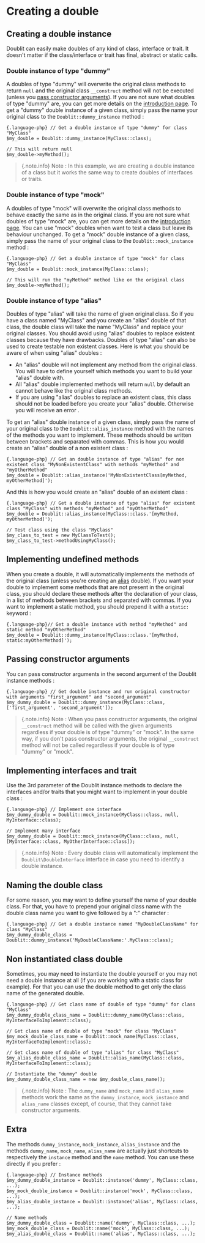 # Creating a double

## Creating a double instance
Doublit can easily make doubles of any kind of class, interface or trait. It doesn't matter if the class/interface or trait has final, abstract or static calls.

### Double instance of type "dummy"
A doubles of type "dummy" will overwrite the original class methods to return `null` and the original class `__construct` method  will not be executed (unless you [pass constructor arguments](#passing-constructor-arguments)). If you are not sure what doubles of type "dummy" are, you can get more details on the [introduction page](/doc/intro). To get a "dummy" double instance of a given class, simply pass the name your original class to the `Doublit::dummy_instance` method :
    
    {.language-php} // Get a double instance of type "dummy" for class "MyClass"
    $my_double = Doublit::dummy_instance(MyClass::class);

    // This will return null
    $my_double->myMethod();
        
> {.note.info} Note : In this example, we are creating a double instance of a class but it works the same way to create doubles of interfaces or traits.
        
### Double instance of type "mock"
A doubles of type "mock" will overwrite the original class methods to behave exactly the same as in the original class. If you are not sure what doubles of type "mock" are, you can get more details on the [introduction page](/doc/intro). You can use "mock" doubles when want to test a class but leave its behaviour unchanged. To get a "mock" double instance of a given class, simply pass the name of your original class to the `Doublit::mock_instance` method :
            
    {.language-php} // Get a double instance of type "mock" for class "MyClass"
    $my_double = Doublit::mock_instance(MyClass::class);
    
    // This will run the "myMethod" method like on the original class
    $my_double->myMethod();

        
### Double instance of type "alias"          
Doubles of type "alias" will take the name of given original class. So if you have a class named "MyClass" and you create an "alias" double of that class, the double class will take the name "MyClass" and replace your original classes. You should avoid using "alias" doubles to replace existent classes because they have drawbacks. Doubles of type "alias" can also be used to create testable non existent classes. Here is what you should be aware of when using "alias" doubles :

- An "alias" double will not implement any method from the original class. You will have to define yourself which methods you want to build your "alias" double with.
- All "alias" double implemented methods will return `null` by default an cannot behave like the original class methods.
- If you are using "alias" doubles to replace an existent class, this class should not be loaded before you create your "alias" double. Otherwise you will receive an error .
                
To get an "alias" double instance of a given class, simply pass the name of your original class to the `Doublit::alias_instance` method with the names of the methods you want to implement. These methods should be written between brackets and separated with commas. This is how you would create an "alias" double of a non existent class :

    {.language-php} // Get an double instance of type "alias" for non existent class "MyNonExistentClass" with methods "myMethod" and "myOtherMethod"
    $my_double = Doublit::alias_instance('MyNonExistentClass[myMethod, myOtherMethod]');

And this is how you would create an "alias" double of an existent class :
    
    {.language-php} // Get a double instance of type "alias" for existent class "MyClass" with methods "myMethod" and "myOtherMethod"
    $my_double = Doublit::alias_instance(MyClass::class.'[myMethod, myOtherMethod]');

    // Test class using the class "MyClass"
    $my_class_to_test = new MyClassToTest();
    $my_class_to_test->methodUsingMyClass();
        
## Implementing undefined methods
When you create a double, it will automatically implements the methods of the original class (unless you're creating an [alias](#double-instance-of-type-alias) double). If you want your double to implement some methods that are not present in the original class, you should declare these methods after the declaration of your class, in a list of methods between brackets and separated with commas. If you want to implement a static method, you should prepend it with a `static:` keyword :
    
    {.language-php}// Get a double instance with method "myMethod" and static method "myOtherMethod"
    $my_double = Doublit::dummy_instance(MyClass::class.'[myMethod, static:myOtherMethod]');

## Passing constructor arguments
You can pass constructor arguments in the second argument of the Doublit instance methods :
    
    {.language-php} // Get double instance and run original constructor with arguments "first_argument" and "second_argument"
    $my_dummy_double = Doublit::dummy_instance(MyClass::class, ['first_argument', 'second_argument']);
    
> {.note.info} Note : When you pass constructor arguments, the original `__construct` method will be called with the given arguments regardless if your double is of type "dummy" or "mock". In the same way, if you don't pass constructor arguments, the original `__construct` method will not be called regardless if your double is of type "dummy" or "mock".

## Implementing interfaces and trait
Use the 3rd parameter of the Doublit instance methods to declare the interfaces and/or traits that you might want to implement in your double class :
    
    {.language-php} // Implement one interface
    $my_dummy_double = Doublit::mock_instance(MyClass::class, null, MyInterface::class);

    // Implement many interface
    $my_dummy_double = Doublit::mock_instance(MyClass::class, null, [MyInterface::class, MyOtherInterface::class]);
    
> {.note.info} Note : Every double class will automatically implement the `Doublit\DoubleInterface` interface in case you need to identify a double instance.

## Naming the double class 
For some reason, you may want to define yourself the name of your double class. For that, you have to prepend your original class name with the double class name you want to give followed by a ":" character :

    {.language-php} // Get a double instance named "MyDoubleClassName" for class "MyClass"
    $my_dummy_double_class = Doublit::dummy_instance('MyDoubleClassName:'.MyClass::class);

## Non instantiated class double
Sometimes, you may need to instantiate the double yourself or you may not need a double instance at all (if you are working with a static class for example). For that you can use the double method to get only the class name of the generated double.
    
    {.language-php} // Get class name of double of type "dummy" for class "MyClass"
    $my_dummy_double_class_name = Doublit::dummy_name(MyClass::class, MyInterfaceToImplement::class);
    
    // Get class name of double of type "mock" for class "MyClass"
    $my_mock_double_class_name = Doublit::mock_name(MyClass::class, MyInterfaceToImplement::class);
    
    // Get class name of double of type "alias" for class "MyClass"
    $my_alias_double_class_name = Doublit::alias_name(MyClass::class, MyInterfaceToImplement::class);

    // Instantiate the "dummy" double
    $my_dummy_double_class_name = new $my_double_class_name();
    
> {.note.info} Note : The `dummy_name` and `mock_name` and `alias_name` methods work the same as the `dummy_instance`, `mock_instance` and `alias_name` classes except, of course, that they cannot take constructor arguments.

## Extra
The methods `dummy_instance`, `mock_instance`, `alias_instance` and the methods `dummy_name`, `mock_name`, `alias_name` are actually just shortcuts to respectively the `instance` method and the `name` method. You can use these directly if you prefer :

    {.language-php} // Instance methods
    $my_dummy_double_instance = Doublit::instance('dummy', MyClass::class, ...);
    $my_mock_double_instance = Doublit::instance('mock', MyClass::class, ...);
    $my_alias_double_instance = Doublit::instance('alias', MyClass::class, ...);
    
    // Name methods
    $my_dummy_double_class = Doublit::name('dummy', MyClass::class, ...);
    $my_mock_double_class = Doublit::name('mock', MyClass::class, ...);
    $my_alias_double_class = Doublit::name('alias', MyClass::class, ...);
    
